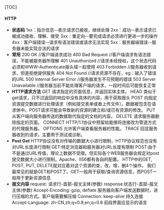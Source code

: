 [TOC]
#### HTTP
- **状态码**
1xx：指示信息--表示请求已接收，继续处理
2xx：成功--表示请求已被成功接收、理解、接受
3xx：重定向--要完成请求必须进行更进一步的操作
4xx：客户端错误--请求有语法错误或请求无法实现
5xx：服务器端错误--服务器未能实现合法的请求
- **常用**
  200 OK                        //客户端请求成功
  400 Bad Request               //客户端请求有语法错误，不能被服务器所理解
  401 Unauthorized              //请求未经授权，这个状态代码必须和WWW-Authenticate报头域一起使用
  403 Forbidden                 //服务器收到请求，但是拒绝提供服务
  404 Not Found                 //请求资源不存在，eg：输入了错误的URL
  500 Internal Server Error     //服务器发生不可预期的错误
  503 Server Unavailable        //服务器当前不能处理客户端的请求，一段时间后可能恢复正常
- **HTTP请求方法**
  GET  请求指定的页面信息，并返回实体主体。
  HEAD     类似于get请求，只不过返回的响应中没有具体的内容，用于获取报头
  POST     向指定资源提交数据进行处理请求（例如提交表单或者上传文件）。数据被包含在请求体中。POST请求可能会导致新的资源的建立和/或已有资源的修改。
  PUT  从客户端向服务器传送的数据取代指定的文档的内容。
  DELETE   请求服务器删除指定的页面。
  CONNECT  HTTP/1.1协议中预留给能够将连接改为管道方式的代理服务器。
  OPTIONS  允许客户端查看服务器的性能。
  TRACE    回显服务器收到的请求，主要用于测试或诊断。
- **Post Get**
  HTTP协议没有对传输的数据大小进行限制，HTTP协议规范也没有对URL长度进行限制
  GET:特定浏览器和服务器对URL长度有限制
  POST:由于不是通过URL传值，理论上数据不受限。但实际各个WEB服务器会规定对post提交数据大小进行限制，Apache、IIS6都有各自的配置。
  HTTP中的GET, POST, PUT, DELETE就对应着对这个资源的查，改，增，删4个操作。 我们最常见的就是GET和POST了。GET一般用于获取/查询资源信息，而POST一般用于更新资源信息.
- **报文内容**
  request: 请求行-首部-报文主体(参数)
  response:状态行-首部-报文主体(参数)
  Accept-Encoding: gzip, deflate  服务器向客户端发送数据时，进行压缩的方式。客户端需要解压缩
  Connection: keep-alive    持久连接
  Accept-Language: zh-CN,zh;q=0.9,en;q=0.8   前段界面应显示的语言
